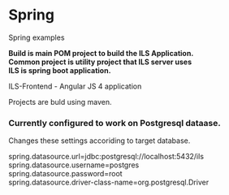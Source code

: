 # Spring
Spring examples

<b><p>
Build is main POM project to build the ILS Application.  </br>
Common project is utility project that ILS server uses </br>
ILS is spring boot application. </br> 
</b></p>
ILS-Frontend - Angular JS 4 application  </br>

Projects are buld using maven. </br>

<h3>Currently configured to work on Postgresql dataase. </h3>
Changes these settings accoriding to target database. 

spring.datasource.url=jdbc:postgresql://localhost:5432/ils </br>
spring.datasource.username=postgres </br>
spring.datasource.password=root  </br>
spring.datasource.driver-class-name=org.postgresql.Driver  </br>
